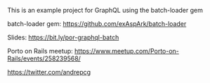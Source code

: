 This is an example project for GraphQL using the batch-loader gem

batch-loader gem: https://github.com/exAspArk/batch-loader

Slides: https://bit.ly/por-graphql-batch

Porto on Rails meetup: https://www.meetup.com/Porto-on-Rails/events/258239568/

https://twitter.com/andrepcg
